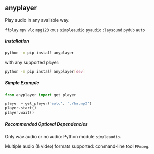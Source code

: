 ## anyplayer

Play audio in any available way.

`ffplay` `mpv` `vlc` `mpg123` `cmus` `simpleaudio` `pyaudio` `playsound` `pydub` `auto`

##### Installation

```sh
python -m pip install anyplayer
```

with any supported player:

```sh
python -m pip install anyplayer[dev]
```

##### Simple Example

```py
from anyplayer import get_player

player = get_player('auto', './ba.mp3')
player.start()
player.wait()
```

##### Recommended Optional Dependencies

Only wav audio or no audio: Python module `simpleaudio`.

Multiple audio (& video) formats supported: command-line tool `FFmpeg`.
